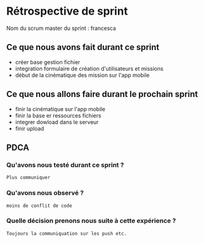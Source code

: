 # Rétrospective de sprint

Nom du scrum master du sprint : francesca

## Ce que nous avons fait durant ce sprint
- créer base gestion fichier
- integration formulaire de création d'utilisateurs et missions
- début de la cinématique des mission sur l'app mobile

## Ce que nous allons faire durant le prochain sprint
- finir la cinématique sur l'app mobile
- finir la base er ressources fichiers
- integrer dowload dans le serveur
- finir upload



## PDCA 
### Qu'avons nous testé durant ce sprint ? 
	Plus communiquer
    
### Qu'avons nous observé ? 
	moins de conflit de code 


### Quelle décision prenons nous suite à cette expérience ? 
	Toujours la communiquation sur les push etc.
  
